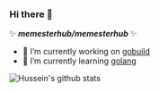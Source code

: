 ### Hi there 👋


✨ _**memesterhub/memesterhub**_ ✨

- 🔭 I’m currently working on [gobuild](https://github.com/memesterhub/gobuild)
- 🌱 I’m currently learning [golang](https://golang.org)

![Hussein's github stats](https://github-readme-stats.vercel.app/api?username=memesterhub&show_icons=true&theme=radical)
